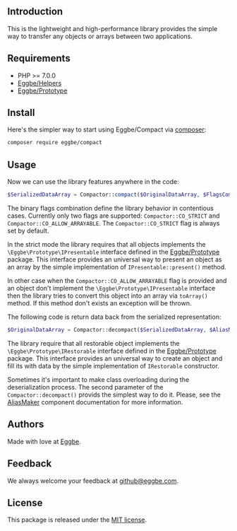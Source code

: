 ## Introduction
This is the lightweight and high-performance library provides the simple way 
to transfer any objects or arrays between two applications.


## Requirements
* PHP >= 7.0.0
* [Eggbe/Helpers](https://github.com/eggbe/helpers)
* [Eggbe/Prototype](https://github.com/eggbe/prototype)


## Install
Here's the simpler way to start using Eggbe/Compact via [composer](http://getcomposer.org):

```bash
composer require eggbe/compact
```

## Usage
Now we can use the library features anywhere in the code:

```php
$SerializedDataArray = Compactor::compact($OriginalDataArray, $FlagsCombination);
```

The binary flags combination define the library behavior in contentious cases. 
Currently only two flags are supported: ```Compactor::CO_STRICT``` and ```Compactor::CO_ALLOW_ARRAYABLE```. 
The ```Compactor::CO_STRICT``` flag is always set by default.    

In the strict mode the library requires that all objects implements the ```\Eggbe\Prototype\IPresentable``` interface 
defined in the [Eggbe/Prototype](https://github.com/eggbe/prototype) package. This interface provides an universal way to present an object as an array 
by the simple implementation of ``IPresentable::present()`` method. 

In other case when the ```Compactor::CO_ALLOW_ARRAYABLE``` flag is provided and an object don't implement the ```\Eggbe\Prototype\IPresentable``` interface 
then the library tries to convert this object into an array via ```toArray()``` method. If this method don't exists an exception will be thrown.

The following code is return data back from the serialized representation:

```php
$OriginalDataArray = Compactor::decompact($SerializedDataArray, $AliasMaker);
```

The library require that all restorable object implements the ```\Eggbe\Prototype\IRestorable``` interface 
defined in the [Eggbe/Prototype](https://github.com/eggbe/prototype) package. This interface provides an universal way to create 
an object and fill its with data by the simple implementation of ``IRestorable`` constructor. 

Sometimes it's important to make class overloading during the deserialization process. The second parameter of the ```Compactor::decompact()``` provids the simplest way to do it. 
Please, see the [AliasMaker](https://github.com/eggbe/utilities) component documentation for more information.     

## Authors
Made with love at [Eggbe](http://eggbe.com).

## Feedback 
We always welcome your feedback at [github@eggbe.com](mailto:github@eggbe.com).


## License
This package is released under the [MIT license](https://github.com/eggbe/client-bridge/blob/master/LICENSE).
